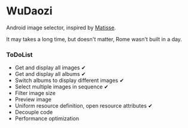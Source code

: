 # WuDaozi

Android image selector, inspired by [Matisse](https://github.com/zhihu/Matisse).

It may takes a long time, but doesn't matter, Rome wasn't built in a day.

### ToDoList

* Get and display all images ✔
* Get and display all albums ✔
* Switch albums to display different images ✔
* Select multiple images in sequence ✔
* Filter image size
* Preview image
* Uniform resource definition, open resource attributes ✔
* Decouple code
* Performance optimization